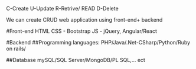 C-Create
U-Update
R-Retrive/ READ
D-Delete

We can create CRUD web application using front-end+ backend

#Front-end
HTML
CSS - Bootstrap
JS - jQuery, Angular/React

#Backend
##Programming languages:
PHP/Java/.Net-CSharp/Python/Ruby on rails/

##Database
mySQL/SQL Server/MongoDB/PL SQL,... ect





